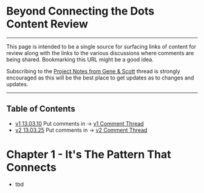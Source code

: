 # Beyond Connecting the Dots Content Review #

----------

This page is intended to be a single source for surfacing links of content for review along with the links to the various discussions where comments are being shared. Bookmarking this URL might be a good idea.

Subscribing to the [Project Notes from Gene & Scott](http://linkd.in/16kqXAy) thread is strongly encouraged as this will be the best place to get updates as to changes and updates.

----------

## Table of Contents ##

- [v1 13.03.10](./contents-v1.html) Put comments in -> [v1 Comment Thread](http://linkd.in/16ksdUy)
- [v2 13.03.25](./contents-v2.html) Put comments in -> [v2 Comment Thread](http://linkd.in/16ksmHv)

# Chapter 1 - It's The Pattern That Connects #

- tbd



